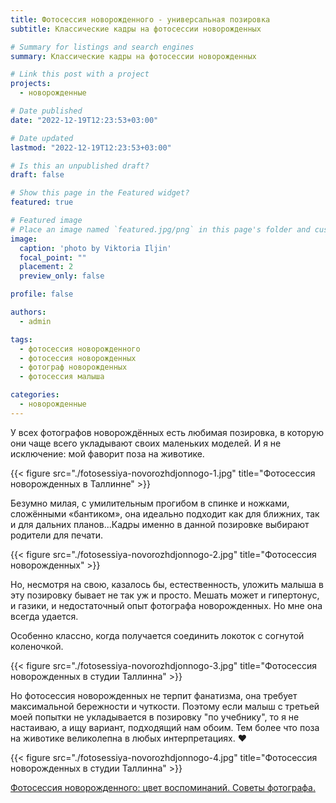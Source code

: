 ```yaml
---
title: Фотосессия новорожденного - универсальная позировка
subtitle: Классические кадры на фотосессии новорожденных

# Summary for listings and search engines
summary: Классические кадры на фотосессии новорожденных

# Link this post with a project
projects: 
  - новорожденные

# Date published
date: "2022-12-19T12:23:53+03:00"

# Date updated
lastmod: "2022-12-19T12:23:53+03:00"

# Is this an unpublished draft?
draft: false

# Show this page in the Featured widget?
featured: true

# Featured image
# Place an image named `featured.jpg/png` in this page's folder and customize its options here.
image:
  caption: 'photo by Viktoria Iljin'
  focal_point: ""
  placement: 2
  preview_only: false

profile: false

authors:
  - admin

tags:
  - фотосессия новорожденного
  - фотосессия новорожденных
  - фотограф новорожденных
  - фотосессия малыша

categories:
  - новорожденные
---
```

У всех фотографов новорождённых есть любимая позировка, в которую они чаще всего укладывают своих маленьких моделей. 
И я не исключение: мой фаворит поза на животике. 

{{< figure src="./fotosessiya-novorozhdjonnogo-1.jpg" title="Фотосессия новорожденных в Таллинне" >}}

Безумно милая, с умилительным прогибом в спинке и ножками, сложёнными «бантиком», она идеально подходит как для ближних, так и для дальних планов...Кадры именно в данной позировке выбирают родители для печати.

{{< figure src="./fotosessiya-novorozhdjonnogo-2.jpg" title="Фотосессия новорожденных" >}}

Но, несмотря на свою, казалось бы, естественность, уложить малыша в эту позировку бывает не так уж и просто. Мешать может и гипертонус, и газики, и недостаточный опыт фотографа новорожденных.
Но мне она всегда удается.

Особенно классно, когда получается соединить локоток с согнутой коленочкой.

{{< figure src="./fotosessiya-novorozhdjonnogo-3.jpg" title="Фотосессия новорожденных в студии Таллинна" >}}

Но фотосессия новорожденных не терпит фанатизма, она требует максимальной бережности и чуткости. Поэтому если малыш с третьей моей попытки не укладывается в позировку "по учебнику", то я не настаиваю, а ищу вариант, подходящий нам обоим. Тем более что поза на животике великолепна в любых интерпретациях. ♥️

{{< figure src="./fotosessiya-novorozhdjonnogo-4.jpg" title="Фотосессия новорожденных в студии Таллинна" >}}

[Фотосессия новорожденного: цвет воспоминаний. Советы фотографа.](https://www.lastefoto.ee/ru/post/fotosessiya-novorozhdjonnogo-tsvet-vospominaniy-sovety-fotografa/)